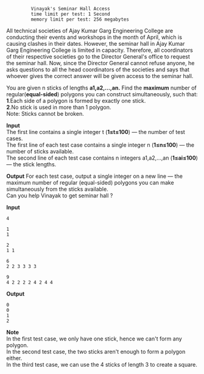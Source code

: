 ```
         Vinayak's Seminar Hall Access
         time limit per test: 1 Second
         memory limit per test: 256 megabytes
```



All technical societies of Ajay Kumar Garg Engineering College are conducting their events and workshops in the month of April, which is causing clashes in their dates. However, the seminar hall in Ajay Kumar Garg Engineering College is limited in capacity. Therefore, all coordinators of their respective societies go to the Director General's office to request the seminar hall. Now, since the Director General cannot refuse anyone, he asks questions to all the head coordinators of the societies and says that whoever gives the correct answer will be given access to the seminar hall.

You are given n sticks of lengths **a1,a2,…,an.** Find the **maximum** number of regular(**equal-sided**) polygons you can construct simultaneously, such that:  
**1**.Each side of a polygon is formed by exactly one stick.  
**2**.No stick is used in more than 1 polygon.  
Note: Sticks cannot be broken.

**Input**  
The first line contains a single integer t (**1≤t≤100**) — the number of test cases.  
The first line of each test case contains a single integer n (**1≤n≤100**) — the number of sticks available.  
The second line of each test case contains n integers a1,a2,…,an (**1≤ai≤100**) — the stick lengths.

**Output**
For each test case, output a single integer on a new line — the maximum number of regular (equal-sided) polygons you can make simultaneously from the sticks available.  
Can you help Vinayak to get seminar hall ?  

**Input** 

    4  

    1  
    1  

    2  
    1 1  

    6  
    2 2 3 3 3 3  

    9  
    4 2 2 2 2 4 2 4 4  

**Output**  

    0  
    0  
    1  
    2  

**Note**  
In the first test case, we only have one stick, hence we can't form any polygon.  
In the second test case, the two sticks aren't enough to form a polygon either.  
In the third test case, we can use the 4 sticks of length 3 to create a square.


  